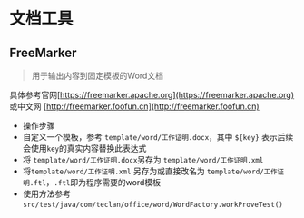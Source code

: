 # 文档工具

## FreeMarker

>用于输出内容到固定模板的Word文档

具体参考官网[https://freemarker.apache.org](https://freemarker.apache.org)
或中文网 [http://freemarker.foofun.cn](http://freemarker.foofun.cn)

- 操作步骤
 - 自定义一个模板，参考 `template/word/工作证明.docx`，其中 `${key}` 表示后续会使用`key`的真实内容替换此表达式
 - 将 `template/word/工作证明.docx`另存为 `template/word/工作证明.xml`
 - 将`template/word/工作证明.xml` 另存为或直接改名为 `template/word/工作证明.ftl`，`.ftl`即为程序需要的word模板  
 - 使用方法参考 `src/test/java/com/teclan/office/word/WordFactory.workProveTest()`

